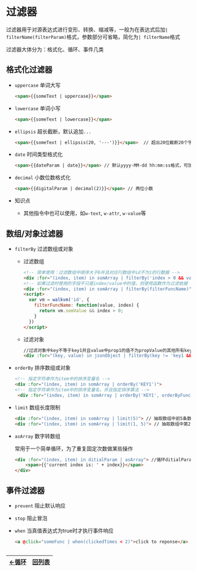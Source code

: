 # 过滤器

过滤器用于对源表达式进行变形、转换、缩减等，一般为在表达式后加`| filterName(filterParam)`格式，参数部分可省略，简化为`| filterName`格式

过滤器大体分为：格式化、循环、事件几类

## 格式化过滤器

- `uppercase`    单词大写

  ```html
  <span>{{someText | uppercase}}</span>
  ```

- `lowercase`      单词小写

  ````html
  <span>{{someText | lowercase}}</span>
  ````

- `ellipsis`           超长截断，默认追加`...`

  ````html
  <span>{{someText | ellipsis(20, '---')}}</span>  // 超出20位截断20个字符并追加---，最后参数可省略，使用默认...
  ````

- `date`               时间类型格式化

  ````html
  <span>{{dateParam | date}}</span> // 默认yyyy-MM-dd hh:mm:ss格式，可加入参定制
  ````

- `decimal`         小数位数格式化

  ````html
  <span>{{digitalParam | decimal(2)}}</span> // 两位小数
  ````

- 知识点
  - 其他指令中也可以使用，如`w-text`, `w-attr`, `w-value`等

  

## 数组/对象过滤器

- `filterBy` 过滤数组或对象

  - 过滤数组

    ````html
    <!-- 简单使用：过滤数组中顺序大于0并且对应行数组中id不为1的行数据 -->
    <div :for="(index, item) in somArray | filterBy('index > 0 && value.id != 1')">
    <!-- 如果过滤时使用的字段不只是index/value中的值，则使用函数作为过滤依据 -->
    <div :for="(index, item) in somArray | filterBy(filterFuncName)">
    <script>
      var vm = walkvm('id', {
        filterFuncName: function(value, index) {
          return vm.somValue && index > 0;
        } 
      })
    </script>
    ````

  - 过滤对象

    ````html
    //过滤对象中key不等于key1并且value中prop1的值不为propValue的其他所有key/value进行循环，常用来循环展示属性类的对象如：{'commName':'商品名称', 'commPrice': 12}
    <div :for="(key, value) in jsonObject | filterBy(key != 'key1 && value.prop1 != 'propValue')">
    ````

- `orderBy` 排序数组或对象

  ```html
  <!-- 指定字符串作为item中的排序变量名 -->
  <div :for="(index, item) in somArray | orderBy('KEY1')">
  <!-- 指定字符串作为item中的排序变量名，并且指定排序算法 -->
   <div :for="(index, item) in somArray | orderBy('KEY1', orderByFunc)">
  ```

- `limit` 数组长度限制

  ````html
  <div :for="(index, item) in somArray | limit(5)"> // 抽取数组中前5条数据 
  <div :for="(index, item) in somArray | limit(1, 5)"> // 抽取数组中第2-5条数据
  ````

- `asArray`      数字转数组

  常用于一个简单循环，为了重复固定次数做某些操作

  ````html
  <div :for="(index, item) in ditialParam | asArray"> //循环ditialParam次
      <span>{{'current index is: ' + index}}</span> 
  </div>
  ````

  

## 事件过滤器

- `prevent` 阻止默认响应

- `stop` 阻止冒泡

- `when` 当真值表达式为true时才执行事件响应

  ````html
  <a @click="someFunc | when(clickedTimes < 2)">click to reponse</a>
  ````

## 
| [<-循环](https://gaiyinaizhi.github.io/walkvm/basic/for)                | [回列表](https://gaiyinaizhi.github.io/walkvm/index) |
| ------------------- | ------------------------------------------------------------ | 
